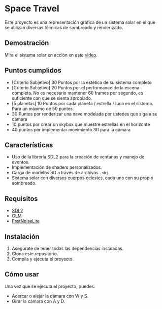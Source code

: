 # Space Travel 

 Este proyecto es una representación gráfica de un sistema solar en el que se utilizan diversas técnicas de sombreado y renderizado.

## Demostración

Mira el sistema solar en acción en este [video](INSERTA_LINK_AQUÍ).

## Puntos cumplidos

- [Criterio Subjetivo] 30 Puntos por la estética de su sistema completo
- [Criterio Subjetivo] 20 Puntos por el performance de la escena completa. No es necesario mantener 60 frames por segundo, es suficiente con que se sienta apropiado.
- [5 planetas] 10 Puntos por cada planeta / estrella / luna en el sistema. Para un máximo de 50 puntos.
- 30 Puntos por renderizar una nave modelada por ustedes que siga a su cámara
- 10 puntos por crear un skybox que muestre estrellas en el horizonte
- 40 puntos por implementar movimiento 3D para la cámara

## Características

- Uso de la librería SDL2 para la creación de ventanas y manejo de eventos.
- Implementación de shaders personalizados.
- Carga de modelos 3D a través de archivos `.obj`.
- Sistema solar con diversos cuerpos celestes, cada uno con su propio sombreado.

## Requisitos

- [SDL2](https://www.libsdl.org/)
- [GLM](https://github.com/g-truc/glm)
- [FastNoiseLite](https://github.com/Auburn/FastNoiseLite) 

## Instalación

1. Asegúrate de tener todas las dependencias instaladas.
2. Clona este repositorio.
3. Compila y ejecuta el proyecto.

## Cómo usar

Una vez que se ejecuta el proyecto, puedes:

- Acercar o alejar la cámara con W y S.
- Girar la cámara con A y D.


